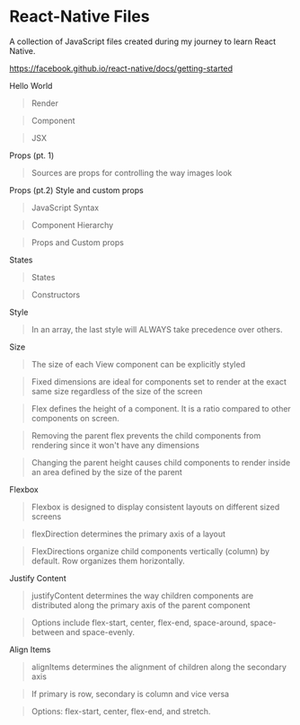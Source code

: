 # React-Native Files
A collection of JavaScript files created during my journey to learn React Native.

https://facebook.github.io/react-native/docs/getting-started

Hello World
>Render

>Component

>JSX

Props (pt. 1)

>Sources are props for controlling the way images look

Props (pt.2) Style and custom props

>JavaScript Syntax

>Component Hierarchy

>Props and Custom props

States

>States

>Constructors

Style

>In an array, the last style will ALWAYS take precedence over others. 

Size

>The size of each View component can be explicitly styled

>Fixed dimensions are ideal for components set to render at the exact same size regardless of the size of the screen

>Flex defines the height of a component. It is a ratio compared to other components on screen.

>Removing the parent flex prevents the child components from rendering since it won't have any dimensions

>Changing the parent height causes child components to render inside an area defined by the size of the parent

Flexbox

>Flexbox is designed to display consistent layouts on different sized screens

>flexDirection determines the primary axis of a layout

>FlexDirections organize child components vertically (column) by default. Row organizes them horizontally.

Justify Content

>justifyContent determines the way children components are distributed along the primary axis of the parent component

>Options include flex-start, center, flex-end, space-around, space-between and space-evenly.

Align Items

>alignItems determines the alignment of children along the secondary axis

>If primary is row, secondary is column and vice versa

>Options: flex-start, center, flex-end, and stretch.
